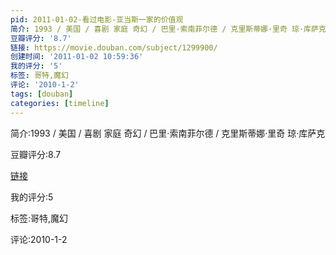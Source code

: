```yaml
---
pid: 2011-01-02-看过电影-亚当斯一家的价值观
简介: 1993 / 美国 / 喜剧 家庭 奇幻 / 巴里·索南菲尔德 / 克里斯蒂娜·里奇 琼·库萨克
豆瓣评分: '8.7'
链接: https://movie.douban.com/subject/1299900/
创建时间: '2011-01-02 10:59:36'
我的评分: '5'
标签: 哥特,魔幻
评论: '2010-1-2'
tags: [douban]
categories: [timeline]
---
```

简介:1993 / 美国 / 喜剧 家庭 奇幻 / 巴里·索南菲尔德 / 克里斯蒂娜·里奇 琼·库萨克

豆瓣评分:8.7

[链接](https://movie.douban.com/subject/1299900/)

我的评分:5

标签:哥特,魔幻

评论:2010-1-2

